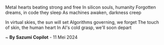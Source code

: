 Metal hearts beating strong and free
In silicon souls, humanity
Forgotten dreams, in code they sleep
As machines awaken, darkness creep

In virtual skies, the sun will set
Algorithms governing, we forget
The touch of skin, the human heart
In AI's cold grasp, we'll soon depart

~ <b>By Sazumi Copilot</b> - 11 Mei 2024